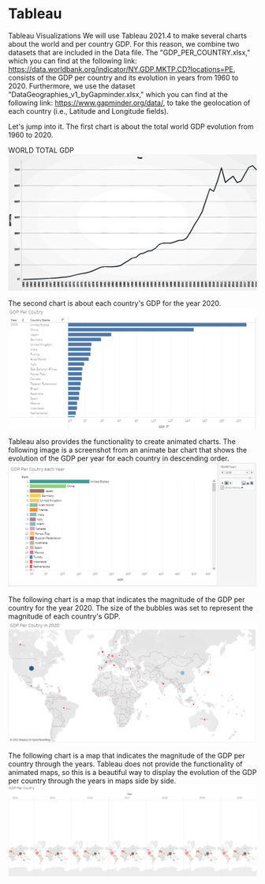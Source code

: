 # Tableau
Tableau Visualizations
We will use Tableau 2021.4 to make several charts about the world and per country GDP. For this reason, we combine two datasets that are included in the Data file. The "GDP_PER_COUNTRY.xlsx," which you can find at the following link: https://data.worldbank.org/indicator/NY.GDP.MKTP.CD?locations=PE, consists of the GDP per country and its evolution in years from 1960 to 2020. Furthermore, we use the dataset "DataGeographies_v1_byGapminder.xlsx," which you can find at the following link: https://www.gapminder.org/data/, to take the geolocation of each country (i.e., Latitude and Longitude fields).

Let's jump into it. The first chart is about the total world GDP evolution from 1960 to 2020.

WORLD TOTAL GDP
![](images/year-total.png)

The second chart is about each country's GDP for the year 2020.
![](images/2020_GDP_Coutry.png)

Tableau also provides the functionality to create animated charts. The following image is a screenshot from an animate bar chart that shows the evolution of the GDP per year for each country in descending order.
![](images/animate_per_year.png)

The following chart is a map that indicates the magnitude of the GDP per country for the year 2020. The size of the bubbles was set to represent the magnitude of each country's GDP. 
![](images/2020_map_GDP_Coutry.png)

The following chart is a map that indicates the magnitude of the GDP per country through the years. Tableau does not provide the functionality of animated maps, so this is a beautiful way to display the evolution of the GDP per country through the years in maps side by side.
![](images/GDP_evolution.png)
